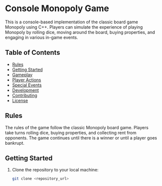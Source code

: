 # Console Monopoly Game

This is a console-based implementation of the classic board game Monopoly using C++. Players can simulate the experience of playing Monopoly by rolling dice, moving around the board, buying properties, and engaging in various in-game events.

## Table of Contents
- [Rules](#rules)
- [Getting Started](#getting-started)
- [Gameplay](#gameplay)
- [Player Actions](#player-actions)
- [Special Events](#special-events)
- [Development](#development)
- [Contributing](#contributing)
- [License](#license)

## Rules

The rules of the game follow the classic Monopoly board game. Players take turns rolling dice, buying properties, and collecting rent from opponents. The game continues until there is a winner or until a player goes bankrupt.

## Getting Started

1. Clone the repository to your local machine:
   ```sh
   git clone <repository_url>
